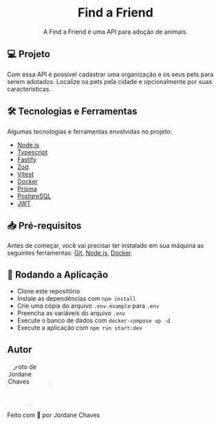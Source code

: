 <h1 align="center">Find a Friend</h1>

<p align="center">A Find a Friend é uma API para adoção de animais.</p>

## 💻 Projeto

Com essa API é possível cadastrar uma organização e os seus pets para serem adotados.
Localize os pets pela cidade e opcionalmente por suas características.

## 🛠️ Tecnologias e Ferramentas

Algumas tecnologias e ferramentas envolvidas no projeto:

- [Node.js](https://nodejs.org/en/)
- [Typescript](https://www.typescriptlang.org/)
- [Fastify](https://www.fastify.io/)
- [Zod](https://zod.dev/)
- [Vitest](https://vitest.dev/)
- [Docker](https://www.docker.com/)
- [Prisma](https://prisma.io/)
- [PostgreSQL](https://www.postgresql.org/)
- [JWT](https://jwt.io/)

## 📥 Pré-requisitos

Antes de começar, você vai precisar ter instalado em sua máquina as seguintes ferramentas: [Git](https://git-scm.com/), [Node.js](https://nodejs.org/en/), [Docker](https://www.docker.com/).

## 🎲 Rodando a Aplicação

- Clone este repositório
- Instale as dependências com `npm install`
- Crie uma cópia do arquivo `.env.example` para `.env`
- Preencha as variáveis do arquivo `.env`
- Execute o banco de dados com `docker-compose up -d`
- Execute a aplicação com `npm run start:dev`

## Autor

<img
  style="border-radius: 50%;"
  src="https://avatars.githubusercontent.com/jordane-chaves"
  width="100px;"
  title="Foto de Jordane Chaves"
  alt="Foto de Jordane Chaves"
/>
<br />

Feito com 💜 por Jordane Chaves
